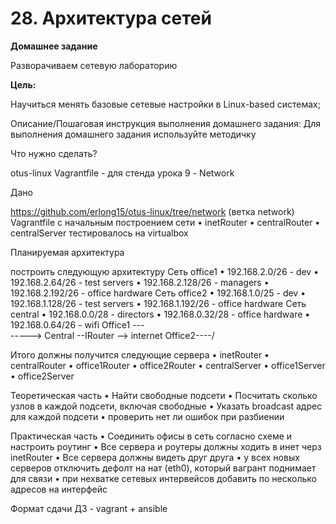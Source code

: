 # 28. Архитектура сетей

**Домашнее задание**

Разворачиваем сетевую лабораторию

**Цель:**

Научиться менять базовые сетевые настройки в Linux-based системах;

Описание/Пошаговая инструкция выполнения домашнего задания:
Для выполнения домашнего задания используйте методичку

Что нужно сделать?

otus-linux
Vagrantfile - для стенда урока 9 - Network

Дано

https://github.com/erlong15/otus-linux/tree/network
(ветка network)
Vagrantfile с начальным построением сети
    • inetRouter 
    • centralRouter 
    • centralServer 
тестировалось на virtualbox

Планируемая архитектура

построить следующую архитектуру
Сеть office1
    • 192.168.2.0/26 - dev 
    • 192.168.2.64/26 - test servers 
    • 192.168.2.128/26 - managers 
    • 192.168.2.192/26 - office hardware 
Сеть office2
    • 192.168.1.0/25 - dev 
    • 192.168.1.128/26 - test servers 
    • 192.168.1.192/26 - office hardware 
Сеть central
    • 192.168.0.0/28 - directors 
    • 192.168.0.32/28 - office hardware 
    • 192.168.0.64/26 - wifi 
Office1 ---\
                   -----> Central --IRouter --> internet
Office2----/

Итого должны получится следующие сервера
    • inetRouter 
    • centralRouter 
    • office1Router 
    • office2Router 
    • centralServer 
    • office1Server 
    • office2Server 

Теоретическая часть
    • Найти свободные подсети 
    • Посчитать сколько узлов в каждой подсети, включая свободные 
    • Указать broadcast адрес для каждой подсети 
    • проверить нет ли ошибок при разбиении 

Практическая часть
    • Соединить офисы в сеть согласно схеме и настроить роутинг 
    • Все сервера и роутеры должны ходить в инет черз inetRouter 
    • Все сервера должны видеть друг друга 
    • у всех новых серверов отключить дефолт на нат (eth0), который вагрант поднимает для связи 
    • при нехватке сетевых интервейсов добавить по несколько адресов на интерфейс 

Формат сдачи ДЗ - vagrant + ansible